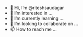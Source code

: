 - 👋 Hi, I’m @riteshsaudagar
- 👀 I’m interested in ...
- 🌱 I’m currently learning ...
- 💞️ I’m looking to collaborate on ...
- 📫 How to reach me ...

<!---
riteshsaudagar/riteshsaudagar is a ✨ special ✨ repository because its `README.md` (this file) appears on your GitHub profile.
You can click the Preview link to take a look at your changes.
--->
